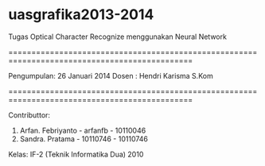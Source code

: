 uasgrafika2013-2014
===================

Tugas Optical Character Recognize menggunakan Neural Network

==============================================================================================

Pengumpulan: 26 Januari 2014
Dosen : Hendri Karisma S.Kom

==============================================================================================

Contributtor:

1. Arfan. Febriyanto  - arfanfb   - 10110046
2. Sandra. Pratama    - 10110746  - 10110746

Kelas:
IF-2 (Teknik Informatika Dua)
2010
